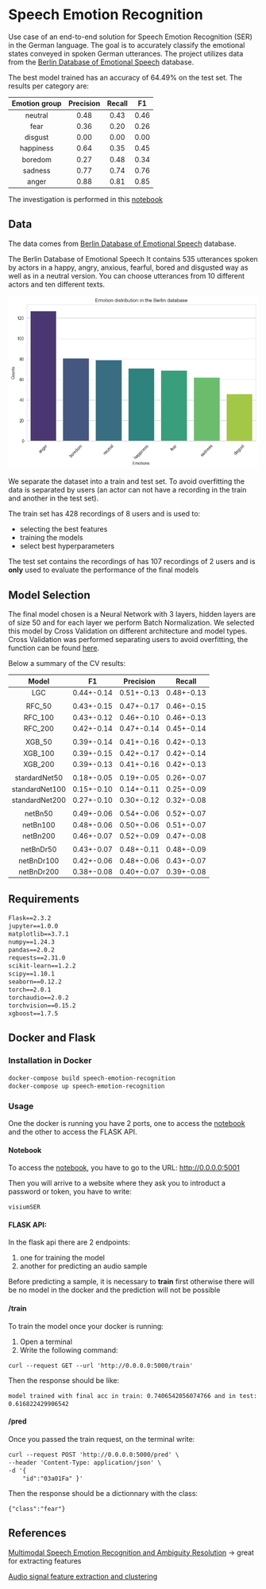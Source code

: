 # Speech Emotion Recognition

Use case of an end-to-end solution for Speech Emotion Recognition (SER) in the German language. The goal is to accurately classify the emotional states conveyed in spoken German utterances. The project utilizes data from the [Berlin Database of Emotional Speech](http://emodb.bilderbar.info/start.html) database.

The best model trained has an accuracy of 64.49% on the test set. The results per category are:

|Emotion group|Precision |Recall|F1|
|:--:|:---:|:-:|:--:|
|neutral|0.48|0.43|0.46|
|fear|0.36|0.20|0.26|
|disgust|0.00|0.00|0.00|
|happiness|0.64|0.35|0.45|
|boredom|0.27|0.48|0.34|
|sadness|0.77|0.74|0.76|
|anger|0.88|0.81|0.85|

The investigation is performed in this [notebook](Report_SER.ipynb)

## Data

The data comes from [Berlin Database of Emotional Speech](http://emodb.bilderbar.info/start.html) database.

The Berlin Database of Emotional Speech It contains 535 utterances spoken by actors in a happy, angry, anxious, fearful, bored and disgusted way as well as in a neutral version. You can choose utterances from 10 different actors and ten different texts.

![](img/emotion_distribution.png)

We separate the dataset into a train and test set. To avoid overfitting the data is separated by users (an actor can not have a recording in the train and another in the test set).

The train set has 428 recordings of 8 users and is used to:
- selecting the best features
- training the models
- select best hyperparameters

The test set contains the recordings of has 107 recordings of 2 users and is **only** used to evaluate the performance of the final models


## Model Selection

The final model chosen is a Neural Network with 3 layers, hidden layers are of size 50 and for each layer we perform Batch Normalization.
We selected this model by Cross Validation on different architecture and model types. Cross Validation was performed separating users to avoid overfitting, the function can be found [here](src/evaluation.py).

Below a summary of the CV results:


|Model|F1|Precision|Recall|
|:----:|:---:|:---:|:----:|
|LGC|0.44+-0.14|0.51+-0.13|0.48+-0.13|
||
|RFC_50|0.43+-0.15|0.47+-0.17|0.46+-0.15|
|RFC_100|0.43+-0.12|0.46+-0.10|0.46+-0.13|
|RFC_200|0.42+-0.14|0.47+-0.14|0.45+-0.14|
||
|XGB_50|0.39+-0.14|0.41+-0.16|0.42+-0.13| 
|XGB_100|0.39+-0.15|0.42+-0.17|0.42+-0.14|
|XGB_200|0.39+-0.13|0.41+-0.16|0.42+-0.13|
||
|stardardNet50|0.18+-0.05|0.19+-0.05|0.26+-0.07|
|standardNet100|0.15+-0.10|0.14+-0.11|0.25+-0.09|
|standardNet200|0.27+-0.10|0.30+-0.12|0.32+-0.08|
||
|netBn50|0.49+-0.06|0.54+-0.06|0.52+-0.07|
|netBn100|0.48+-0.06|0.50+-0.06|0.51+-0.07|
|netBn200|0.46+-0.07|0.52+-0.09|0.47+-0.08|
||
|netBnDr50|0.43+-0.07|0.48+-0.11|0.48+-0.09|
|netBnDr100|0.42+-0.06|0.48+-0.06|0.43+-0.07|
|netBnDr200|0.38+-0.08|0.40+-0.07|0.39+-0.08|


## Requirements


````
Flask==2.3.2
jupyter==1.0.0
matplotlib==3.7.1
numpy==1.24.3
pandas==2.0.2
requests==2.31.0
scikit-learn==1.2.2
scipy==1.10.1
seaborn==0.12.2
torch==2.0.1
torchaudio==2.0.2
torchvision==0.15.2
xgboost==1.7.5
````

## Docker and Flask

### Installation in Docker

```
docker-compose build speech-emotion-recognition
docker-compose up speech-emotion-recognition
```

### Usage

One the docker is running you have 2 ports, one to access the [notebook](Report_SER.ipynb) and the other to access the FLASK API.

#### Notebook

To access the [notebook](Report_SER.ipynb), you have to go to the URL: http://0.0.0.0:5001 

Then you will arrive to a website where they ask you to introduct a password or token, you have to write:

```
visiumSER
```

#### FLASK API:

In the flask api there are 2 endpoints:

1. one for training the model
2. another for predicting an audio sample

Before predicting a sample, it is necessary to **train** first otherwise there will be no model in the docker and the prediction will not be possible

#### /train

To train the model once your docker is running:

1. Open a terminal
2. Write the following command:

```
curl --request GET --url 'http://0.0.0.0:5000/train'
```

Then the response should be like:

```
model trained with final acc in train: 0.7406542056074766 and in test: 0.616822429906542
```


#### /pred

Once you passed the train request, on the terminal write:

````
curl --request POST 'http://0.0.0.0:5000/pred' \
--header 'Content-Type: application/json' \
-d '{
    "id":"03a01Fa" }'
````

Then the response should be a dictionnary with the class:

```
{"class":"fear"}
```

## References

[Multimodal Speech Emotion Recognition and Ambiguity Resolution](https://arxiv.org/pdf/1904.06022v1.pdf) -> great for extracting features

[Audio signal feature extraction and clustering](https://medium.com/heuristics/audio-signal-feature-extraction-and-clustering-935319d2225)
